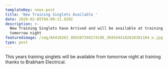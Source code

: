 ```yaml
---
templateKey: news-post
title: 'New Training Singlets Available '
date: 2020-02-05T04:09:11.820Z
description: >-
  New Training Singlets have Arrived and will be available at training from
  tomorrow night
featuredimage: /img/84410263_995587394174196_3695444102620381184_o.jpg
type: post
---
```

This years training singlets will be available from tomorrow night at training thanks to Brabham Electrical.
